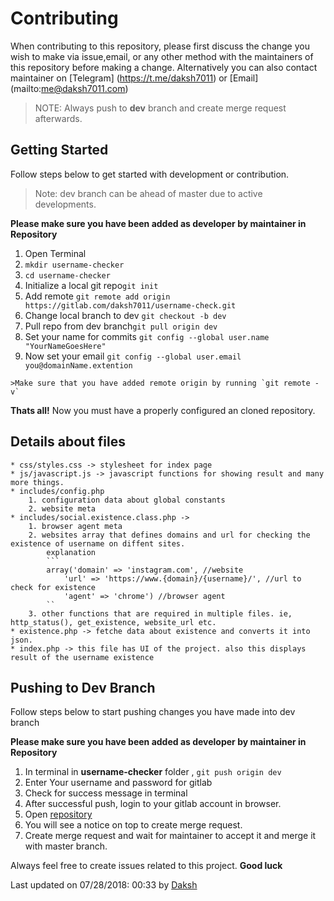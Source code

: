 # Contributing

When contributing to this repository, please first discuss the change you wish 
to make via issue,email, or any other method with the maintainers of this repository 
before making a change.
Alternatively you can also contact maintainer on [Telegram] (https://t.me/daksh7011) 
or [Email] (mailto:me@daksh7011.com)
>NOTE: Always push to **dev** branch and create merge request afterwards.

## Getting Started
  Follow steps below to get started with development or contribution.
  >Note: dev branch can be ahead of master due to active developments.

  **Please make sure you have been added as developer by maintainer in Repository**
  1.  Open Terminal
  2. `mkdir username-checker`
  3. `cd username-checker`
  4. Initialize a local git repo`git init`
  5. Add remote `git remote add origin https://gitlab.com/daksh7011/username-check.git`
  6. Change local branch to dev `git checkout -b dev`
  6. Pull repo from dev branch`git pull origin dev`
  7. Set your name for commits `git config --global user.name "YourNameGoesHere"`
  8. Now set your email `git config --global user.email you@domainName.extention`

    >Make sure that you have added remote origin by running `git remote -v`

  **Thats all!** Now you must have a properly configured an cloned repository.
  
## Details about files
    * css/styles.css -> stylesheet for index page
    * js/javascript.js -> javascript functions for showing result and many more things.
    * includes/config.php
        1. configuration data about global constants
        2. website meta
    * includes/social.existence.class.php -> 
        1. browser agent meta
        2. websites array that defines domains and url for checking the existence of username on diffent sites.
            explanation
            ```
            array('domain' => 'instagram.com', //website
                'url' => 'https://www.{domain}/{username}/', //url to check for existence
                'agent' => 'chrome') //browser agent
            ``
        3. other functions that are required in multiple files. ie, http_status(), get_existence, website_url etc.
    * existence.php -> fetche data about existence and converts it into json.
    * index.php -> this file has UI of the project. also this displays result of the username existence

## Pushing to Dev Branch
   Follow steps below to start pushing changes you have made into dev branch

   **Please make sure you have been added as developer by maintainer in Repository**
   
   1. In terminal in **username-checker** folder , `git push origin dev`
   2. Enter Your username and password for gitlab
   3. Check for success message in terminal
   4. After successful push, login to your gitlab account in browser.
   5. Open [repository](https://gitlab.com/daksh7011/username-checker)
   6. You will see a notice on top to create merge request.
   7. Create merge request and wait for maintainer to accept it and merge it with master branch.
       
Always feel free to create issues related to this project.
**Good luck**

Last updated on 07/28/2018: 00:33 by [Daksh](https://gitlab.com/daksh7011)